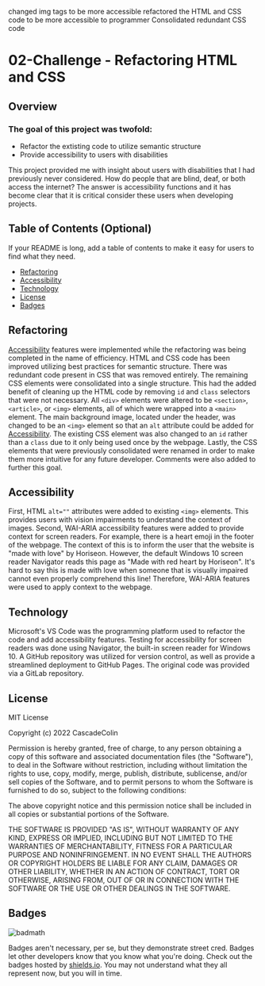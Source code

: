 changed img tags to be more accessible
refactored the HTML and CSS code to be more accessible to programmer
Consolidated redundant CSS code

# 02-Challenge - Refactoring HTML and CSS

## Overview

### The goal of this project was twofold:

- Refactor the extisting code to utilize semantic structure
- Provide accessibility to users with
  disabilities

This project provided me with insight about users with disabilities that I had previously never considered. How do people that are blind, deaf, or both access the internet? The answer is accessibility functions and it has become clear that it is critical consider these users when developing projects.

## Table of Contents (Optional)

If your README is long, add a table of contents to make it easy for users to find what they need.

- [Refactoring](#Refactoring)
- [Accessibility](#Accessibility)
- [Technology](#Technology)
- [License](#license)
- [Badges](#badges)

## Refactoring

[Accessibility](#Accessibility) features were implemented while the refactoring was being completed in the name of efficiency. HTML and CSS code has been improved utilizing best practices for semantic structure. There was redundant code present in CSS that was removed entirely. The remaining CSS elements were consolidated into a single structure. This had the added benefit of cleaning up the HTML code by removing `id` and `class` selectors that were not necessary. All `<div>` elements were altered to be `<section>`, `<article>`, or `<img>` elements, all of which were wrapped into a `<main>` element. The main background image, located under the header, was changed to be an `<img>` element so that an `alt` attribute could be added for [Accessibility](#Accessibility). The existing CSS element was also changed to an `id` rather than a `class` due to it only being used once by the webpage. Lastly, the CSS elements that were previously consolidated were renamed in order to make them more intuitive for any future developer. Comments were also added to further this goal.

## Accessibility

First, HTML `alt=""` attributes were added to existing `<img>` elements. This provides users with vision impairments to understand the context of images. Second, WAI-ARIA accessibility features were added to provide context for screen readers. For example, there is a heart emoji in the footer of the webpage. The context of this is to inform the user that the website is "made with love" by Horiseon. However, the default Windows 10 screen reader Navigator reads this page as "Made with red heart by Horiseon". It's hard to say this is made with love when someone that is visually impaired cannot even properly comprehend this line! Therefore, WAI-ARIA features were used to apply context to the webpage.

## Technology

Microsoft's VS Code was the programming platform used to refactor the code and add accessibility features. Testing for accessibility for screen readers was done using Navigator, the built-in screen reader for Windows 10. A GitHub repository was utilized for version control, as well as provide a streamlined deployment to GitHub Pages. The original code was provided via a GitLab repository.

## License

MIT License

Copyright (c) 2022 CascadeColin

Permission is hereby granted, free of charge, to any person obtaining a copy
of this software and associated documentation files (the "Software"), to deal in the Software without restriction, including without limitation the rights to use, copy, modify, merge, publish, distribute, sublicense, and/or sell copies of the Software, and to permit persons to whom the Software is furnished to do so, subject to the following conditions:

The above copyright notice and this permission notice shall be included in all copies or substantial portions of the Software.

THE SOFTWARE IS PROVIDED "AS IS", WITHOUT WARRANTY OF ANY KIND, EXPRESS OR IMPLIED, INCLUDING BUT NOT LIMITED TO THE WARRANTIES OF MERCHANTABILITY, FITNESS FOR A PARTICULAR PURPOSE AND NONINFRINGEMENT. IN NO EVENT SHALL THE AUTHORS OR COPYRIGHT HOLDERS BE LIABLE FOR ANY CLAIM, DAMAGES OR OTHER LIABILITY, WHETHER IN AN ACTION OF CONTRACT, TORT OR OTHERWISE, ARISING FROM, OUT OF OR IN CONNECTION WITH THE SOFTWARE OR THE USE OR OTHER DEALINGS IN THE SOFTWARE.

## Badges

![badmath](https://img.shields.io/github/languages/top/lernantino/badmath)

Badges aren't necessary, per se, but they demonstrate street cred. Badges let other developers know that you know what you're doing. Check out the badges hosted by [shields.io](https://shields.io/). You may not understand what they all represent now, but you will in time.
